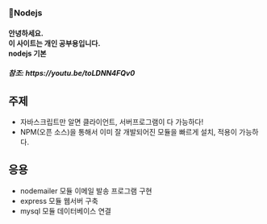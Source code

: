 <p align="center">
  <h3>📖Nodejs</h3>
</p>

<p align="center">
  <h4>안녕하세요.<br>이 사이트는 개인 공부용입니다.<br>nodejs 기본</h4>
  <h5>참조: https://youtu.be/toLDNN4FQv0</h5>
</p>

## 주제
- 자바스크립트만 알면 클라이언트, 서버프로그램이 다 가능하다!
- NPM(오픈 소스)을 통해서 이미 잘 개발되어진 모듈을 빠르게 설치, 적용이 가능하다.

## 응용
- nodemailer 모듈 이메일 발송 프로그램 구현 
- express  모듈 웹서버 구축
- mysql 모듈 데이터베이스 연결 